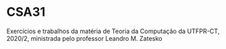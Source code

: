 # CSA31
Exercícios e trabalhos da matéria de Teoria da Computação da UTFPR-CT, 2020/2, ministrada pelo professor Leandro M. Zatesko
